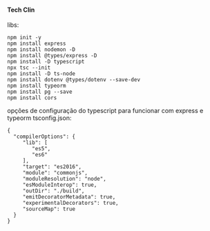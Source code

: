 #### Tech Clin

libs:

```
npm init -y
npm install express
npm install nodemon -D
npm install @types/express -D
npm install -D typescript
npx tsc --init
npm install -D ts-node
npm install dotenv @types/dotenv --save-dev
npm install typeorm
npm install pg --save
npm install cors
```

opções de configuração do typescript para funcionar com express e typeorm tsconfig.json:

```
{
  "compilerOptions": {
     "lib": [
        "es5",
        "es6"
     ],
     "target": "es2016",
     "module": "commonjs",
     "moduleResolution": "node",
     "esModuleInterop": true,
     "outDir": "./build",
     "emitDecoratorMetadata": true,
     "experimentalDecorators": true,
     "sourceMap": true
  }
}
```
